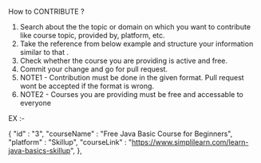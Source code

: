 How to CONTRIBUTE ?

1. Search about the the topic or domain on which you want to contribute like course topic, provided by, platform, etc.
2. Take the reference from below example and structure your information similar to that .
3. Check whether the course you are providing is active and free.
4. Commit your change and go for pull request.
6. NOTE1 - Contribution must be done in the given format. Pull request wont be accepted if the format is wrong.
7. NOTE2 -  Courses you are providing must be free and accessable to everyone

EX :-

 {
        "id" : "3",
        "courseName" : "Free Java Basic Course for Beginners",
        "platform" : "Skillup",
        "courseLink" : "https://www.simplilearn.com/learn-java-basics-skillup",
    },
